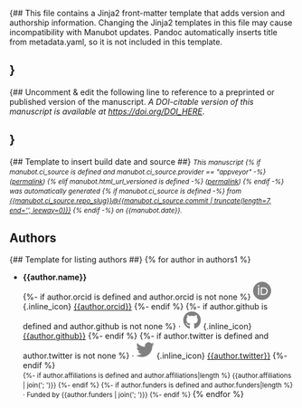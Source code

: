 {## This file contains a Jinja2 front-matter template that adds version and authorship information. Changing the Jinja2
templates in this file may cause incompatibility with Manubot updates. Pandoc automatically inserts title from
metadata.yaml, so it is not included in this template.

## }

{## Uncomment & edit the following line to reference to a preprinted or published version of the manuscript.
_A DOI-citable version of this manuscript is available at <https://doi.org/DOI_HERE>_.

## }

{## Template to insert build date and source ##}
<small><em>
This manuscript {% if manubot.ci_source is defined and manubot.ci_source.provider == "appveyor" -%}
([permalink]({{manubot.ci_source.artifact_url}}))
{% elif manubot.html_url_versioned is defined -%}
([permalink]({{manubot.html_url_versioned}}))
{% endif -%} was automatically generated {% if manubot.ci_source is defined -%}
from [{{manubot.ci_source.repo_slug}}@{{manubot.ci_source.commit | truncate(length=7, end='', leeway=0)}}](https://github.com/{{manubot.ci_source.repo_slug}}/tree/{{manubot.ci_source.commit}})
{% endif -%} on {{manubot.date}}.
</em></small>

## Authors

{## Template for listing authors ##} {% for author in authors1 %}

+ **{{author.name}}**<br>
  {%- if author.orcid is defined and author.orcid is not none %}
  ![ORCID icon](images/orcid.svg){.inline_icon}
  [{{author.orcid}}](https://orcid.org/{{author.orcid}})
  {%- endif %} {%- if author.github is defined and author.github is not none %} · ![GitHub icon](images/github.svg)
  {.inline_icon}
  [{{author.github}}](https://github.com/{{author.github}})
  {%- endif %} {%- if author.twitter is defined and author.twitter is not none %} · ![Twitter icon](images/twitter.svg)
  {.inline_icon}
  [{{author.twitter}}](https://twitter.com/{{author.twitter}})
  {%- endif %}<br>
  <small>
  {%- if author.affiliations is defined and author.affiliations|length %} {{author.affiliations | join('; ')}} {%- endif
  %} {%- if author.funders is defined and author.funders|length %} · Funded by {{author.funders | join('; ')}} {%- endif
  %}
  </small>
  {% endfor %}
